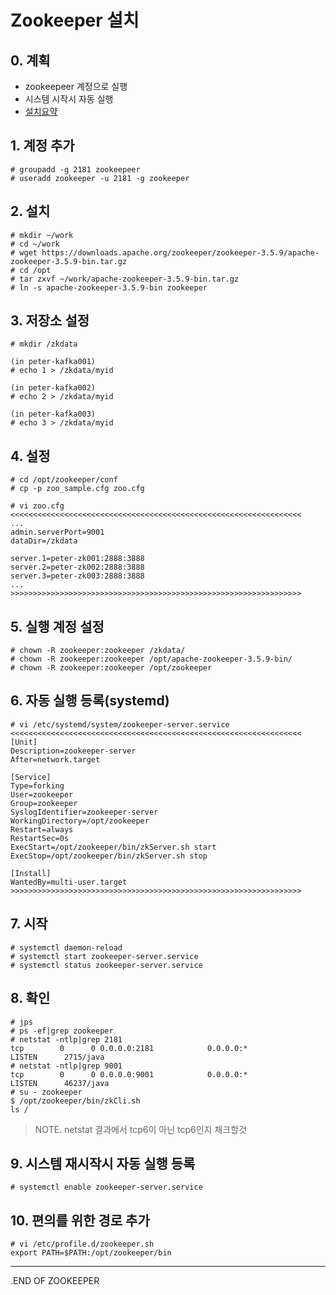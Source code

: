 # Zookeeper 설치

## 0. 계획
* zookeepeer 계정으로 실행
* 시스템 시작시 자동 실행
* [설치요약](<docs/01. 설치/설치편 04-Zookeeper Kafka Nifi 설치.pptx>)

## 1. 계정 추가
```
# groupadd -g 2181 zookeepeer
# useradd zookeeper -u 2181 -g zookeeper
```

## 2. 설치
```
# mkdir ~/work
# cd ~/work
# wget https://downloads.apache.org/zookeeper/zookeeper-3.5.9/apache-zookeeper-3.5.9-bin.tar.gz
# cd /opt
# tar zxvf ~/work/apache-zookeeper-3.5.9-bin.tar.gz
# ln -s apache-zookeeper-3.5.9-bin zookeeper
```

## 3. 저장소 설정
```
# mkdir /zkdata

(in peter-kafka001)
# echo 1 > /zkdata/myid

(in peter-kafka002)
# echo 2 > /zkdata/myid

(in peter-kafka003)
# echo 3 > /zkdata/myid
```

## 4. 설정
```
# cd /opt/zookeeper/conf
# cp -p zoo_sample.cfg zoo.cfg

# vi zoo.cfg
<<<<<<<<<<<<<<<<<<<<<<<<<<<<<<<<<<<<<<<<<<<<<<<<<<<<<<<<<<<<<<<<<
...
admin.serverPort=9001
dataDir=/zkdata

server.1=peter-zk001:2888:3888
server.2=peter-zk002:2888:3888
server.3=peter-zk003:2888:3888
...
>>>>>>>>>>>>>>>>>>>>>>>>>>>>>>>>>>>>>>>>>>>>>>>>>>>>>>>>>>>>>>>>>
```

## 5. 실행 계정 설정
```
# chown -R zookeeper:zookeeper /zkdata/
# chown -R zookeeper:zookeeper /opt/apache-zookeeper-3.5.9-bin/
# chown -R zookeeper:zookeeper /opt/zookeeper
```

## 6. 자동 실행 등록(systemd)
```
# vi /etc/systemd/system/zookeeper-server.service
<<<<<<<<<<<<<<<<<<<<<<<<<<<<<<<<<<<<<<<<<<<<<<<<<<<<<<<<<<<<<<<<<
[Unit]
Description=zookeeper-server
After=network.target

[Service]
Type=forking
User=zookeeper
Group=zookeeper
SyslogIdentifier=zookeeper-server
WorkingDirectory=/opt/zookeeper
Restart=always
RestartSec=0s
ExecStart=/opt/zookeeper/bin/zkServer.sh start
ExecStop=/opt/zookeeper/bin/zkServer.sh stop

[Install]
WantedBy=multi-user.target
>>>>>>>>>>>>>>>>>>>>>>>>>>>>>>>>>>>>>>>>>>>>>>>>>>>>>>>>>>>>>>>>>
```

## 7. 시작
```
# systemctl daemon-reload
# systemctl start zookeeper-server.service
# systemctl status zookeeper-server.service
```

## 8. 확인
```
# jps
# ps -ef|grep zookeeper
# netstat -ntlp|grep 2181
tcp        0      0 0.0.0.0:2181            0.0.0.0:*               LISTEN      2715/java
# netstat -ntlp|grep 9001
tcp        0      0 0.0.0.0:9001            0.0.0.0:*               LISTEN      46237/java
# su - zookeeper
$ /opt/zookeeper/bin/zkCli.sh
ls /
```
> NOTE. netstat 결과에서 tcp6이 아닌 tcp6인지 체크할것

## 9. 시스템 재시작시 자동 실행 등록
```
# systemctl enable zookeeper-server.service
```

## 10. 편의를 위한 경로 추가
```
# vi /etc/profile.d/zookeeper.sh
export PATH=$PATH:/opt/zookeeper/bin
```

___
.END OF ZOOKEEPER